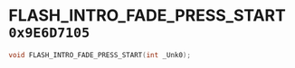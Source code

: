 # FLASH_INTRO_FADE_PRESS_START `0x9E6D7105`

```cpp
void FLASH_INTRO_FADE_PRESS_START(int _Unk0);
```